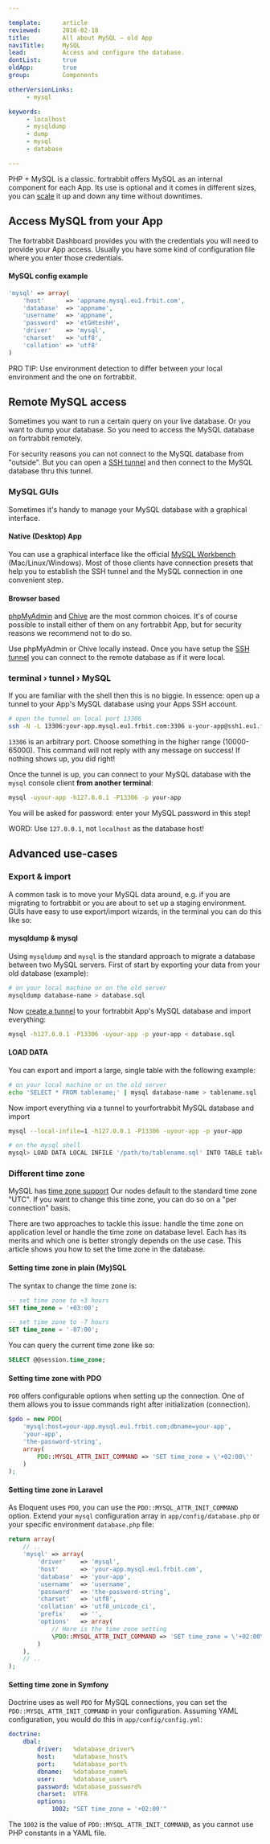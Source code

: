 ```yaml
---

template:      article
reviewed:      2016-02-18
title:         All about MySQL — old App
naviTitle:     MySQL
lead:          Access and configure the database.
dontList:      true
oldApp:        true
group:         Components

otherVersionLinks:
     - mysql

keywords:
     - localhost
     - mysqldump
     - dump
     - mysql
     - database

---
```



PHP + MySQL is a classic. fortrabbit offers MySQL as an internal component for each App. Its use is optional and it comes in different sizes, you can [scale](scaling) it up and down any time without downtimes.


## Access MySQL from your App

The fortrabbit Dashboard provides you with the credentials you will need to provide your App access. Usually you have some kind of configuration file where you enter those credentials.



#### MySQL config example

```php
'mysql' => array(
    'host'      => 'appname.mysql.eu1.frbit.com',
    'database'  => 'appname',
    'username'  => 'appname',
    'password'  => 'etGHteshH',
    'driver'    => 'mysql',
    'charset'   => 'utf8',
    'collation' => 'utf8'
)
```

PRO TIP: Use environment detection to differ between your local environment and the one on fortrabbit.


## Remote MySQL access

Sometimes you want to run a certain query on your live database. Or you want to dump your database. So you need to access the MySQL database on fortrabbit remotely.

For security reasons you can not connect to the MySQL database from "outside". But you can open a [SSH tunnel](http://en.wikipedia.org/wiki/Tunneling_protocol) and then connect to the MySQL database thru this tunnel.

### MySQL GUIs

Sometimes it's handy to manage your MySQL database with a graphical interface.

#### Native (Desktop) App

You can use a graphical interface like the official [MySQL Workbench](http://www.mysql.com/products/workbench/) (Mac/Linux/Windows). Most of those clients have connection presets that help you to establish the SSH tunnel and the MySQL connection in one convenient step.

#### Browser based

[phpMyAdmin](http://www.phpmyadmin.net/) and [Chive](http://www.chive-project.com/) are the most common choices. It's of course possible to install either of them on any fortrabbit App, but for security reasons we recommend not to do so.

Use phpMyAdmin or Chive locally instead. Once you have setup the [SSH tunnel](#toc-shell-tunnel-mysql) you can connect to the remote database as if it were local.

### terminal › tunnel › MySQL

If you are familiar with the shell then this is no biggie. In essence: open up a tunnel to your App's MySQL database using your Apps SSH account.


```bash
# open the tunnel on local port 13306
ssh -N -L 13306:your-app.mysql.eu1.frbit.com:3306 u-your-app@ssh1.eu1.frbit.com
```

`13306` is an arbitrary port. Choose something in the higher range (10000-65000). This command will not reply with any message on success! If nothing shows up, you did right!

Once the tunnel is up, you can connect to your MySQL database with the `mysql` console client **from another terminal**:

```bash
mysql -uyour-app -h127.0.0.1 -P13306 -p your-app
```

You will be asked for password: enter your MySQL password in this step!

WORD: Use `127.0.0.1`, not `localhost` as the database host!

## Advanced use-cases

###  Export & import

A common task is to move your MySQL data around, e.g. if you are migrating to fortrabbit or you are about to set up a staging environment. GUIs have easy to use export/import wizards, in the terminal you can do this like so:


#### mysqldump & mysql

Using `mysqldump` and `mysql` is the standard approach to migrate a database between two MySQL servers. First of start by exporting your data from your old database (example):

```bash
# on your local machine or on the old server
mysqldump database-name > database.sql
```

Now [create a tunnel](#toc-shell-tunnel-mysql) to your fortrabbit App's MySQL database and import everything:

```bash
mysql -h127.0.0.1 -P13306 -uyour-app -p your-app < database.sql
```

#### LOAD DATA

You can export and import a large, single table with the following example:

```bash
# on your local machine or on the old server
echo 'SELECT * FROM tablename;' | mysql database-name > tablename.sql
```

Now import everything via a tunnel to yourfortrabbit MySQL database and import

```bash
mysql --local-infile=1 -h127.0.0.1 -P13306 -uyour-app -p your-app

# on the mysql shell
mysql> LOAD DATA LOCAL INFILE '/path/to/tablename.sql' INTO TABLE tablename;
```



### Different time zone

MySQL has [time zone support](http://dev.mysql.com/doc/refman/5.5/en/time-zone-support.html) Our nodes default to the standard time zone "UTC". If you want to change this time zone, you can do so on a "per connection" basis.

There are two approaches to tackle this issue: handle the time zone on application level or handle the time zone on database level. Each has its merits and which one is better strongly depends on the use case. This article shows you how to set the time zone in the database.

#### Setting time zone in plain (My)SQL

The syntax to change the time zone is:

```sql
-- set time zone to +3 hours
SET time_zone = '+03:00';

-- set time zone to -7 hours
SET time_zone = '-07:00';
```

You can query the current time zone like so:

```sql
SELECT @@session.time_zone;
```

#### Setting time zone with PDO

`PDO` offers configurable options when setting up the connection. One of them allows you to issue commands right after initialization (connection).

```php
$pdo = new PDO(
    'mysql:host=your-app.mysql.eu1.frbit.com;dbname=your-app',
    'your-app',
    'the-password-string',
    array(
        PDO::MYSQL_ATTR_INIT_COMMAND => 'SET time_zone = \'+02:00\''
    )
);
```

#### Setting time zone in Laravel

As Eloquent uses `PDO`, you can use the `PDO::MYSQL_ATTR_INIT_COMMAND` option. Extend your `mysql` configuration array in `app/config/database.php` or your specific environment `database.php` file:

```php
return array(
    // ..
    'mysql' => array(
        'driver'    => 'mysql',
        'host'      => 'your-app.mysql.eu1.frbit.com',
        'database'  => 'your-app',
        'username'  => 'username',
        'password'  => 'the-password-string',
        'charset'   => 'utf8',
        'collation' => 'utf8_unicode_ci',
        'prefix'    => '',
        'options'   => array(
            // Here is the time zone setting
            \PDO::MYSQL_ATTR_INIT_COMMAND => 'SET time_zone = \'+02:00\''
        )
    ),
    // ..
);
```

#### Setting time zone in Symfony

Doctrine uses as well `PDO` for MySQL connections, you can set the `PDO::MYSQL_ATTR_INIT_COMMAND` in your configuration. Assuming YAML configuration, you would do this in `app/config/config.yml`:

```yml
doctrine:
    dbal:
        driver:   %database_driver%
        host:     %database_host%
        port:     %database_port%
        dbname:   %database_name%
        user:     %database_user%
        password: %database_password%
        charset:  UTF8
        options:
            1002: "SET time_zone = '+02:00'"
```

The `1002` is the value of `PDO::MYSQL_ATTR_INIT_COMMAND`, as you cannot use PHP constants in a YAML file.
